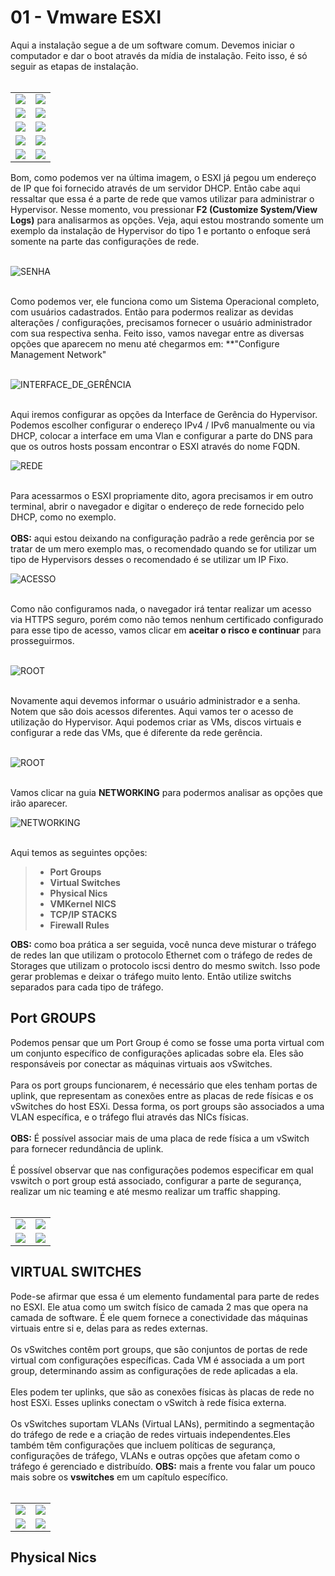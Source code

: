 # 01 - Vmware ESXI

Aqui a instalação segue a de um software comum. Devemos iniciar o computador e dar o boot através da mídia de instalação. Feito isso, é só seguir as etapas de instalação. <br></br>

<table>
       <tr>
            <td width="50%"><img src="Imagens/ESXI/01.png"></img></td>
            <td width="50%"><img src="Imagens/ESXI/02.png"></img></td> 
       </tr>
       <tr>
            <td width="50%"><img src="Imagens/ESXI/03.png"></img></td>
            <td width="50%"><img src="Imagens/ESXI/04.png"></img></td> 
       </tr>
       <tr>
            <td width="50%"><img src="Imagens/ESXI/05.png"></img></td>
            <td width="50%"><img src="Imagens/ESXI/06.png"></img></td> 
       </tr>
       <tr>
            <td width="50%"><img src="Imagens/ESXI/07.png"></img></td>
            <td width="50%"><img src="Imagens/ESXI/08.png"></img></td> 
       </tr>
       <tr>
            <td width="50%"><img src="Imagens/ESXI/09.png"></img></td>
            <td width="50%"><img src="Imagens/ESXI/10.png"></img></td> 
       </tr>
</table>

Bom, como podemos ver na última imagem, o ESXI já pegou um endereço de IP que foi fornecido através de um servidor DHCP. Então cabe aqui ressaltar que essa é a parte de rede que vamos utilizar para administrar o Hypervisor. Nesse momento, vou pressionar **F2 (Customize System/View Logs)** para analisarmos as opções. Veja, aqui estou mostrando somente um exemplo da instalação de Hypervisor do tipo 1 e portanto o enfoque será somente na parte das configurações de rede. <br></br>

![SENHA](Imagens/11.png) <br></br>

Como podemos ver, ele funciona como um Sistema Operacional completo, com usuários cadastrados. Então para podermos realizar as devidas alterações / configurações, precisamos fornecer o usuário administrador com sua respectiva senha. Feito isso, vamos navegar entre as diversas opções que aparecem no menu até chegarmos em: **"Configure Management Network" <br></br>

![INTERFACE_DE_GERÊNCIA](Imagens/12.png) <br></br>

Aqui iremos configurar as opções da Interface de Gerência do Hypervisor. Podemos escolher configurar o endereço IPv4 / IPv6 manualmente ou via DHCP, colocar a interface em uma Vlan e configurar a parte do DNS para que os outros hosts possam encontrar o ESXI através do nome FQDN.

![REDE](Imagens/13.png) <br></br>

Para acessarmos o ESXI propriamente dito, agora precisamos ir em outro terminal, abrir o navegador e digitar o endereço de rede fornecido pelo DHCP, como no exemplo. <br></br>
**OBS:** aqui estou deixando na configuração padrão a rede gerência por se tratar de um mero exemplo mas, o recomendado quando se for utilizar um tipo de Hypervisors desses o recomendado é se utilizar um IP Fixo.

![ACESSO](Imagens/14.png) <br></br>

Como não configuramos nada, o navegador irá tentar realizar um acesso via HTTPS seguro, porém como não temos nenhum certificado configurado para esse tipo de acesso, vamos clicar em **aceitar o risco e continuar** para prosseguirmos. <br></br>

![ROOT](Imagens/15.png) <br></br>

Novamente aqui devemos informar o usuário administrador e a senha. Notem que são dois acessos diferentes. Aqui vamos ter o acesso de utilização do Hypervisor. Aqui podemos criar as VMs, discos virtuais e configurar a rede das VMs, que é diferente da rede gerência. <br></br>

![ROOT](Imagens/16.png) <br></br>

Vamos clicar na guia **NETWORKING** para podermos analisar as opções que irão aparecer.

![NETWORKING](Imagens/17.png) <br></br>

Aqui temos as seguintes opções:

> - **Port Groups**
> - **Virtual Switches**
> - **Physical Nics**
> - **VMKernel NICS**
> - **TCP/IP STACKS**
> - **Firewall Rules**

**OBS:** como boa prática a ser seguida, você nunca deve misturar o tráfego de redes lan que utilizam o protocolo Ethernet com o tráfego de redes de Storages que utilizam o protocolo iscsi dentro do mesmo switch. Isso pode gerar problemas e deixar o tráfego muito lento. Então utilize switchs separados para cada tipo de tráfego.

## Port GROUPS

Podemos pensar que um Port Group é como se fosse uma porta virtual com um conjunto específico de configurações aplicadas sobre ela. Eles são responsáveis por conectar as máquinas virtuais aos vSwitches.<br></br>
Para os port groups funcionarem, é necessário que eles tenham portas de uplink, que representam as conexões entre as placas de rede físicas e os vSwitches do host ESXi. Dessa forma, os port groups são associados a uma VLAN específica, e o tráfego flui através das NICs físicas.<br></br>
**OBS:** É possível associar mais de uma placa de rede física a um vSwitch para fornecer redundância de uplink. <br></br>
É possível observar que nas configurações podemos especificar em qual vswitch o port group está associado, configurar a parte de segurança, realizar um nic teaming e até mesmo realizar um traffic shapping. <br></br>

<table>
       <tr>
            <td width="50%"><img src="Imagens/REDE_ESXI/port groups/1.png"></img></td>
            <td width="50%"><img src="Imagens/REDE_ESXI/port groups/2.png"></img></td> 
       </tr>
       <tr>
            <td width="50%"><img src="Imagens/REDE_ESXI/port groups/3.png"></img></td>
            <td width="50%"><img src="Imagens/REDE_ESXI/port groups/4.png"></img></td> 
       </tr>
</table>

## VIRTUAL SWITCHES

Pode-se afirmar que essa é um elemento fundamental para parte de redes no ESXI. Ele atua como um switch físico de camada 2 mas que opera na camada de software. É ele quem fornece a conectividade das máquinas virtuais entre si e, delas para as redes externas. <br></br>
Os vSwitches contêm port groups, que são conjuntos de portas de rede virtual com configurações específicas. Cada VM é associada a um port group, determinando assim as configurações de rede aplicadas a ela. <br></br>
Eles podem ter uplinks, que são as conexões físicas às placas de rede no host ESXi. Esses uplinks conectam o vSwitch à rede física externa. <br></br>
Os vSwitches suportam VLANs (Virtual LANs), permitindo a segmentação do tráfego de rede e a criação de redes virtuais independentes.Eles também têm configurações que incluem políticas de segurança, configurações de tráfego, VLANs e outras opções que afetam como o tráfego é gerenciado e distribuído.
**OBS:** mais a frente vou falar um pouco mais sobre os **vswitches** em um capítulo específico. <br></br>

<table>
       <tr>
            <td width="50%"><img src="Imagens/REDE_ESXI/Vswitches/1.png"></img></td>
            <td width="50%"><img src="Imagens/REDE_ESXI/Vswitches/2.png"></img></td> 
       </tr>
       <tr>
            <td width="50%"><img src="Imagens/REDE_ESXI/Vswitches/3.png"></img></td>
            <td width="50%"><img src="Imagens/REDE_ESXI/Vswitches/4.png"></img></td> 
       </tr>
</table>

## Physical Nics
